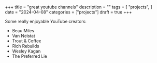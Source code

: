 +++
title = "great youtube channels"
description = ""
tags = [
    "projects",
]
date = "2024-04-08"
categories = ["projects"]
draft = true
+++

Some really enjoyable YouTube creators:

- Beau Miles
- Van Neistat
- Trout & Coffee
- Rich Rebuilds
- Wesley Kagan
- The Preferred Lie

